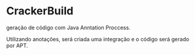 # CrackerBuild
geração de código com Java Anntation Proccess.

Utilizando anotações, será criada uma integração e o código será gerado por APT.

